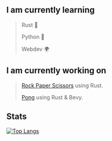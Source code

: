 ## I am currently learning


> Rust    🦀
> 
> Python  🐍
> 
> Webdev  🌍

## I am currently working on

> [Rock Paper Scissors](https://github.com/crippa1337/rock-paper-scissors) using Rust.
> 
> [Pong](https://github.com/crippa1337/pong) using Rust & Bevy.

## Stats
[![Top Langs](https://github-readme-stats.vercel.app/api/top-langs/?username=crippa1337&layout=compact&theme=transparent)](https://github.com/anuraghazra/github-readme-stats)


